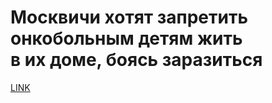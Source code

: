# Москвичи хотят запретить онкобольным детям жить в их доме, боясь заразиться 



[LINK](https://varlamov.ru/3213586.html)